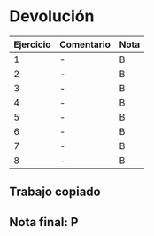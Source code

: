 # Devolución

| Ejercicio | Comentario | Nota |
| --------- | ---------- | ---- |
| 1         | -          | B    |
| 2         | -          | B    |
| 3         | -          | B    |
| 4         | -          | B    |
| 5         | -          | B    |
| 6         | -          | B    |
| 7         | -          | B    |
| 8         | -          | B    |

## Trabajo copiado

## Nota final: **P**
